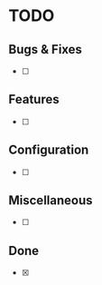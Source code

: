 # TODO

## Bugs & Fixes

- [ ]

## Features

- [ ]

## Configuration

- [ ]

## Miscellaneous

- [ ]

## Done

- [x]
